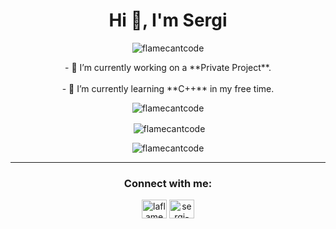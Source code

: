 <h1 align="center">Hi 👋, I'm Sergi</h1>
<p align="center"> <img src="https://komarev.com/ghpvc/?username=devsergi&label=Profile%20views&color=0e75b6&style=flat" alt="flamecantcode" /> </p>

<div align="center">- 🔭 I’m currently working on a **Private Project**.</div><br>

<div align="center">- 🌱 I’m currently learning **C++** in my free time.</div>

<p align="center">
</p>

  
<p align="center"><img align="center" src="https://github-readme-stats.vercel.app/api/top-langs?username=flamecantcode&show_icons=true&locale=en&layout=compact" alt="flamecantcode" /></p>

<p align="center">&nbsp;<img align="center" src="https://github-readme-stats.vercel.app/api?username=flamecantcode&show_icons=true&locale=en" alt="flamecantcode" /></p>

<p align="center"><img align="center" src="https://github-readme-streak-stats.herokuapp.com/?user=flamecantcode&" alt="flamecantcode" /></p>

<hr>

<h3 align="center">Connect with me:</h3>
<p align="center"><a href="https://twitter.com/laflamedev" target="blank"><img align="center" src="https://raw.githubusercontent.com/rahuldkjain/github-profile-readme-generator/master/src/images/icons/Social/twitter.svg" alt="laflamedev" height="30" width="40" /></a> <a href="https://www.linkedin.com/in/sergi-c-26088721a" target="blank" align="center"><img align="center" src="https://raw.githubusercontent.com/rahuldkjain/github-profile-readme-generator/master/src/images/icons/Social/linked-in-alt.svg" alt="sergi-camps-26088721a" height="30" width="40" /></a></p><br>

